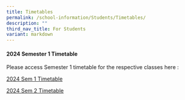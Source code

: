 ```yaml
---
title: Timetables
permalink: /school-information/Students/Timetables/
description: ""
third_nav_title: For Students
variant: markdown
---
```

#### **2024 Semester 1 Timetable**

Please access Semester 1 timetable for the respective classes here : 

[2024 Sem 1 Timetable](/files/2024_Sem1_Timetable_Classes_ver3e_updated.pdf)

[2024 Sem 2 Timetable](/files/Timetable_2024_Sem2_ver3h2_Classes_only.pdf)